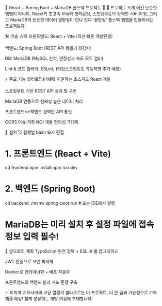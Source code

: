 🌟 React + Spring Boot + MariaDB 풀스택 프로젝트 🌟
🚀 프로젝트 소개
이건 단순한 웹앱이 아니야.
React의 초고속 Vite와 핫리로딩,
스프링부트의 강력한 서버 파워,
그리고 MariaDB의 든든한 데이터 뒷받침이 만나
진짜 ‘끝판왕’ 풀스택 웹앱을 만들어내는 프로젝트다.

🛠 기술 스택
프론트엔드: React + Vite (최신 빠른 개발환경)

백엔드: Spring Boot (REST API 뽕뽑기 최강자)

DB: MariaDB (MySQL 친척, 안정성과 속도 모두 겸비)

Lint & 코드 퀄리티: ESLint, (타입스크립트도 가능하면 추가 예정)

⚡ 주요 기능
핫리로딩(HMR) 지원하는 초스피드 React 개발

스프링부트 기반 REST API 설계 및 구현

MariaDB 연동으로 신뢰성 높은 데이터 처리

프론트엔드↔백엔드 완벽한 API 통신

CORS 이슈 걱정 NO! 개발 편의성 극대화

🧭 설치 및 실행법
bash
복사
편집
# 1. 프론트엔드 (React + Vite)
cd frontend
npm install
npm run dev

# 2. 백엔드 (Spring Boot)
cd backend
./mvnw spring-boot:run  # 또는 IDE에서 실행

# MariaDB는 미리 설치 후 설정 파일에 접속 정보 입력 필수!
🌱 앞으로의 계획
TypeScript 완전 정복 + ESLint 룰 업그레이드

JWT 인증으로 보안 빡세게

Docker로 컨테이너화 + 배포 자동화

프론트엔드와 백엔드 분리 배포 환경 구축

✨ 마치며
지요사마의 코딩 열정이 불타오르는 이 프로젝트,
더 큰 꿈과 가능성으로 가득 채울 예정!
함께 성장하는 개발 여정에 초대합니다.
